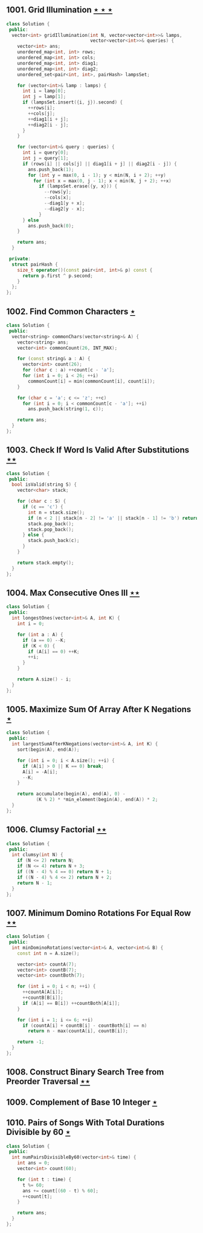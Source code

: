 ## 1001. Grid Illumination [$\star\star\star$](https://leetcode.com/problems/grid-illumination)

```cpp
class Solution {
 public:
  vector<int> gridIllumination(int N, vector<vector<int>>& lamps,
                               vector<vector<int>>& queries) {
    vector<int> ans;
    unordered_map<int, int> rows;
    unordered_map<int, int> cols;
    unordered_map<int, int> diag1;
    unordered_map<int, int> diag2;
    unordered_set<pair<int, int>, pairHash> lampsSet;

    for (vector<int>& lamp : lamps) {
      int i = lamp[0];
      int j = lamp[1];
      if (lampsSet.insert({i, j}).second) {
        ++rows[i];
        ++cols[j];
        ++diag1[i + j];
        ++diag2[i - j];
      }
    }

    for (vector<int>& query : queries) {
      int i = query[0];
      int j = query[1];
      if (rows[i] || cols[j] || diag1[i + j] || diag2[i - j]) {
        ans.push_back(1);
        for (int y = max(0, i - 1); y < min(N, i + 2); ++y)
          for (int x = max(0, j - 1); x < min(N, j + 2); ++x)
            if (lampsSet.erase({y, x})) {
              --rows[y];
              --cols[x];
              --diag1[y + x];
              --diag2[y - x];
            }
      } else
        ans.push_back(0);
    }

    return ans;
  }

 private:
  struct pairHash {
    size_t operator()(const pair<int, int>& p) const {
      return p.first ^ p.second;
    }
  };
};
```

## 1002. Find Common Characters [$\star$](https://leetcode.com/problems/find-common-characters)

```cpp
class Solution {
 public:
  vector<string> commonChars(vector<string>& A) {
    vector<string> ans;
    vector<int> commonCount(26, INT_MAX);

    for (const string& a : A) {
      vector<int> count(26);
      for (char c : a) ++count[c - 'a'];
      for (int i = 0; i < 26; ++i)
        commonCount[i] = min(commonCount[i], count[i]);
    }

    for (char c = 'a'; c <= 'z'; ++c)
      for (int i = 0; i < commonCount[c - 'a']; ++i)
        ans.push_back(string(1, c));

    return ans;
  }
};
```

## 1003. Check If Word Is Valid After Substitutions [$\star\star$](https://leetcode.com/problems/check-if-word-is-valid-after-substitutions)

```cpp
class Solution {
 public:
  bool isValid(string S) {
    vector<char> stack;

    for (char c : S) {
      if (c == 'c') {
        int n = stack.size();
        if (n < 2 || stack[n - 2] != 'a' || stack[n - 1] != 'b') return false;
        stack.pop_back();
        stack.pop_back();
      } else {
        stack.push_back(c);
      }
    }

    return stack.empty();
  }
};
```

## 1004. Max Consecutive Ones III [$\star\star$](https://leetcode.com/problems/max-consecutive-ones-iii)

```cpp
class Solution {
 public:
  int longestOnes(vector<int>& A, int K) {
    int i = 0;

    for (int a : A) {
      if (a == 0) --K;
      if (K < 0) {
        if (A[i] == 0) ++K;
        ++i;
      }
    }

    return A.size() - i;
  }
};
```

## 1005. Maximize Sum Of Array After K Negations [$\star$](https://leetcode.com/problems/maximize-sum-of-array-after-k-negations)

```cpp
class Solution {
 public:
  int largestSumAfterKNegations(vector<int>& A, int K) {
    sort(begin(A), end(A));

    for (int i = 0; i < A.size(); ++i) {
      if (A[i] > 0 || K == 0) break;
      A[i] = -A[i];
      --K;
    }

    return accumulate(begin(A), end(A), 0) -
           (K % 2) * *min_element(begin(A), end(A)) * 2;
  }
};
```

## 1006. Clumsy Factorial [$\star\star$](https://leetcode.com/problems/clumsy-factorial)

```cpp
class Solution {
 public:
  int clumsy(int N) {
    if (N <= 2) return N;
    if (N <= 4) return N + 3;
    if ((N - 4) % 4 == 0) return N + 1;
    if ((N - 4) % 4 <= 2) return N + 2;
    return N - 1;
  }
};
```

## 1007. Minimum Domino Rotations For Equal Row [$\star\star$](https://leetcode.com/problems/minimum-domino-rotations-for-equal-row)

```cpp
class Solution {
 public:
  int minDominoRotations(vector<int>& A, vector<int>& B) {
    const int n = A.size();

    vector<int> countA(7);
    vector<int> countB(7);
    vector<int> countBoth(7);

    for (int i = 0; i < n; ++i) {
      ++countA[A[i]];
      ++countB[B[i]];
      if (A[i] == B[i]) ++countBoth[A[i]];
    }

    for (int i = 1; i <= 6; ++i)
      if (countA[i] + countB[i] - countBoth[i] == n)
        return n - max(countA[i], countB[i]);

    return -1;
  }
};
```

## 1008. Construct Binary Search Tree from Preorder Traversal [$\star\star$](https://leetcode.com/problems/construct-binary-search-tree-from-preorder-traversal)

## 1009. Complement of Base 10 Integer [$\star$](https://leetcode.com/problems/complement-of-base-10-integer)

## 1010. Pairs of Songs With Total Durations Divisible by 60 [$\star$](https://leetcode.com/problems/pairs-of-songs-with-total-durations-divisible-by-60)

```cpp
class Solution {
 public:
  int numPairsDivisibleBy60(vector<int>& time) {
    int ans = 0;
    vector<int> count(60);

    for (int t : time) {
      t %= 60;
      ans += count[(60 - t) % 60];
      ++count[t];
    }

    return ans;
  }
};
```
